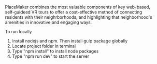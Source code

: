 PlaceMaker combines the most valuable components of key web-based, self-guideed VR tours to offer a cost-effective method of connecting residents with their neighrborhoods, and highlighting that neighborhood's amenities in innovative and engaging ways. 

To run locally     
1. Install nodejs and npm. Then install gulp package globally    
2. Locate project folder in terminal      
3. Type "npm install" to install node packages   
4. Type "npm run dev" to start the server